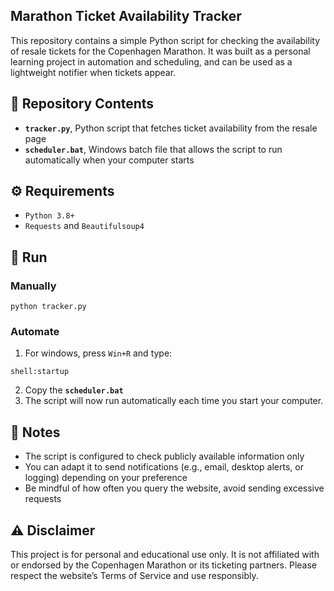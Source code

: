 ## Marathon Ticket Availability Tracker
This repository contains a simple Python script for checking the availability of resale tickets for the Copenhagen Marathon. It was built as a personal learning project in automation and scheduling, and can be used as a lightweight notifier when tickets appear.

## 📁 Repository Contents
- **`tracker.py`**,   Python script that fetches ticket availability from the resale page
- **`scheduler.bat`**,    Windows batch file that allows the script to run automatically when your computer starts

## ⚙️ Requirements
- `Python 3.8+`
- `Requests` and `Beautifulsoup4`

## 🚀 Run
### Manually 
```
python tracker.py
```

### Automate
1. For windows, press `Win+R` and type:
```
shell:startup
```
2. Copy the **`scheduler.bat`**
3. The script will now run automatically each time you start your computer.

## 📝 Notes
- The script is configured to check publicly available information only
- You can adapt it to send notifications (e.g., email, desktop alerts, or logging) depending on your preference
- Be mindful of how often you query the website, avoid sending excessive requests

## ⚠️ Disclaimer
This project is for personal and educational use only.
It is not affiliated with or endorsed by the Copenhagen Marathon or its ticketing partners. Please respect the website’s Terms of Service and use responsibly.
